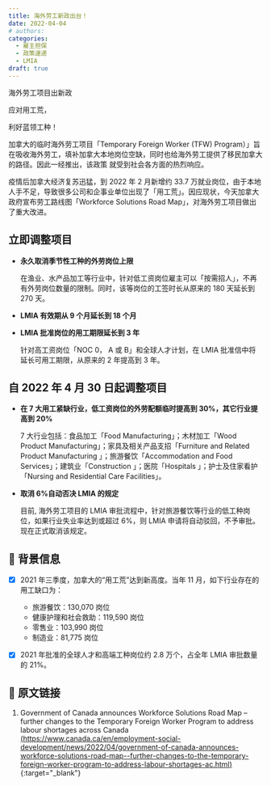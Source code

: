 ```yaml
---
title: 海外劳工新政出台！
date: 2022-04-04
# authors:
categories:
  - 雇主担保
  - 政策速递
  - LMIA
draft: true
---
```


<!-- ![cover pic](../img/6.jpg) -->
<style>
	.coverpic-container.date20220403 {
	background-image: url("/blog/img/7.jpg");
	}
</style>

<div class="coverWrapper">
<div class="coverpic-container date20220403" >
	<p class="title">海外劳工项目出新政</p>
	<p>应对用工荒，</p>
	<p>利好蓝领工种！</p>
</div>
</div>

加拿大的临时海外劳工项目「Temporary Foreign Worker (TFW) Program）」旨在吸收海外劳工，填补加拿大本地岗位空缺，同时也给海外劳工提供了移民加拿大的路径。因此一经推出，该政策 就受到社会各方面的热烈响应。

疫情后加拿大经济复苏迅猛，到 2022 年 2 月新增约 33.7 万就业岗位，由于本地人手不足，导致很多公司和企事业单位出现了「用工荒」。因应现状，今天加拿大政府宣布劳工路线图「Workforce Solutions Road Map」，对海外劳工项目做出了重大改进。

<!-- more -->

## 立即调整项目

- **永久取消季节性工种的外劳岗位上限**

  在渔业、水产品加工等行业中，针对低工资岗位雇主可以「按需招人」，不再有外劳岗位数量的限制。同时，该等岗位的工签时长从原来的 180 天延长到 270 天。

- **LMIA 有效期从 9 个月延长到 18 个月**

- **LMIA 批准岗位的用工期限延长到 3 年**

  针对高工资岗位「NOC 0， A 或 B」和全球人才计划，在 LMIA 批准信中将延长可用工期限，从原来的 2 年提高到 3 年。

## 自 2022 年 4 月 30 日起调整项目

- **在 7 大用工紧缺行业，低工资岗位的外劳配额临时提高到 30%，其它行业提高到 20%**

  7 大行业包括：食品加工「Food Manufacturing」；木材加工「Wood Product Manufacturing」；家具及相关产品支招「Furniture and Related Product Manufacturing 」；旅游餐饮「Accommodation and Food Services」；建筑业「Construction 」；医院「Hospitals 」；护士及住家看护「Nursing and Residential Care Facilities」。

- **取消 6%自动否决 LMIA 的规定**

  目前, 海外劳工项目的 LMIA 审批流程中，针对旅游餐饮等行业的低工种岗位，如果行业失业率达到或超过 6%，则 LMIA 申请将自动驳回，不予审批。现在正式取消该规定。

## 📝 背景信息

- [x] 2021 年三季度，加拿大的“用工荒”达到新高度。当年 11 月，如下行业存在的用工缺口为：

  - 旅游餐饮：130,070 岗位
  - 健康护理和社会救助：119,590 岗位
  - 零售业：103,990 岗位
  - 制造业：81,775 岗位

- [x] 2021 年批准的全球人才和高端工种岗位约 2.8 万个，占全年 LMIA 审批数量的 21%。

## 🔗 原文链接

1. Government of Canada announces Workforce Solutions Road Map – further changes to the Temporary Foreign Worker Program to address labour shortages across Canada [(<ins>https://www.canada.ca/en/employment-social-development/news/2022/04/government-of-canada-announces-workforce-solutions-road-map--further-changes-to-the-temporary-foreign-worker-program-to-address-labour-shortages-ac.html</ins>)](https://www.canada.ca/en/employment-social-development/news/2022/04/government-of-canada-announces-workforce-solutions-road-map--further-changes-to-the-temporary-foreign-worker-program-to-address-labour-shortages-ac.html){:target="\_blank"}
